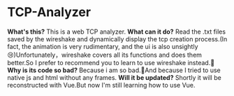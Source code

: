 # TCP-Analyzer
**What's this?** 
This is a web TCP analyzer.
**What can it do?**
Read the .txt files saved by the wireshake and dynamically display the tcp creation process.(In fact, the animation is very rudimentary, and the ui is also unsightly😢)Unfortunately，wireshake covers all its functions and does them better.So I prefer to recommend you to learn to use wireshake instead.🤧
**Why is its code so bad?**
Because i am so bad.🤧And because I tried to use native js and html without any frames.
**Will it be updated?**
Shortly it will be reconstructed with Vue.But now I'm still learning how to use Vue.
